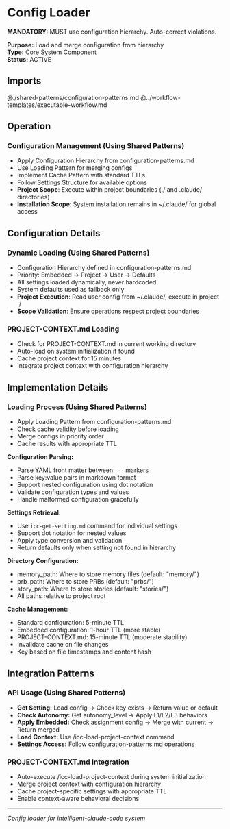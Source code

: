 # Config Loader

**MANDATORY:** MUST use configuration hierarchy. Auto-correct violations.

**Purpose:** Load and merge configuration from hierarchy  
**Type:** Core System Component  
**Status:** ACTIVE

## Imports

@./shared-patterns/configuration-patterns.md
@../workflow-templates/executable-workflow.md

## Operation

### Configuration Management (Using Shared Patterns)
- Apply Configuration Hierarchy from configuration-patterns.md
- Use Loading Pattern for merging configs
- Implement Cache Pattern with standard TTLs
- Follow Settings Structure for available options
- **Project Scope**: Execute within project boundaries (./ and .claude/ directories)
- **Installation Scope**: System installation remains in ~/.claude/ for global access  

## Configuration Details

### Dynamic Loading (Using Shared Patterns)
- Configuration Hierarchy defined in configuration-patterns.md
- Priority: Embedded → Project → User → Defaults
- All settings loaded dynamically, never hardcoded
- System defaults used as fallback only
- **Project Execution**: Read user config from ~/.claude/, execute in project ./
- **Scope Validation**: Ensure operations respect project boundaries

### PROJECT-CONTEXT.md Loading
- Check for PROJECT-CONTEXT.md in current working directory
- Auto-load on system initialization if found
- Cache project context for 15 minutes
- Integrate project context with configuration hierarchy

## Implementation Details

### Loading Process (Using Shared Patterns)
- Apply Loading Pattern from configuration-patterns.md
- Check cache validity before loading
- Merge configs in priority order
- Cache results with appropriate TTL

**Configuration Parsing:**
- Parse YAML front matter between `---` markers
- Parse key:value pairs in markdown format
- Support nested configuration using dot notation
- Validate configuration types and values
- Handle malformed configuration gracefully

**Settings Retrieval:**
- Use `icc-get-setting.md` command for individual settings
- Support dot notation for nested values
- Apply type conversion and validation
- Return defaults only when setting not found in hierarchy

**Directory Configuration:**
- memory_path: Where to store memory files (default: "memory/")
- prb_path: Where to store PRBs (default: "prbs/")
- story_path: Where to store stories (default: "stories/")
- All paths relative to project root

**Cache Management:**
- Standard configuration: 5-minute TTL
- Embedded configuration: 1-hour TTL (more stable)
- PROJECT-CONTEXT.md: 15-minute TTL (moderate stability)
- Invalidate cache on file changes
- Key based on file timestamps and content hash

## Integration Patterns

### API Usage (Using Shared Patterns)
- **Get Setting:** Load config → Check key exists → Return value or default
- **Check Autonomy:** Get autonomy_level → Apply L1/L2/L3 behaviors
- **Apply Embedded:** Check assignment config → Merge with current → Return merged
- **Load Context:** Use /icc-load-project-context command
- **Settings Access:** Follow configuration-patterns.md operations

### PROJECT-CONTEXT.md Integration
- Auto-execute /icc-load-project-context during system initialization
- Merge project context with configuration hierarchy
- Cache project-specific settings with appropriate TTL
- Enable context-aware behavioral decisions

---
*Config loader for intelligent-claude-code system*